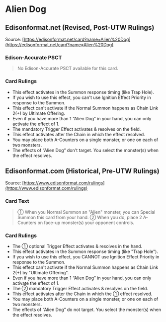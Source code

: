 # Alien Dog

## Edisonformat.net (Revised, Post-UTW Rulings)

Source: [https://edisonformat.net/card?name=Alien%20Dog](https://edisonformat.net/card?name=Alien%20Dog)

### Edison-Accurate PSCT

> No Edison-Accurate PSCT available for this card.

### Card Rulings

*   This effect activates in the Summon response timing (like Trap Hole).
*   If you wish to use this effect, you can't use Ignition Effect Priority in response to the Summon.
*   This effect can't activate if the Normal Summon happens as Chain Link 2(+) by Ultimate Offering.
*   Even if you have more than 1 “Alien Dog” in your hand, you can only activate the effect of 1.
*   The mandatory Trigger Effect activates & resolves on the field.
*   This effect activates after the Chain in which the effect resolved.
*   You may place both A-Counters on a single monster, or one on each of two monsters.
*   The effects of “Alien Dog” don't target. You select the monster(s) when the effect resolves.


## Edisonformat.com (Historical, Pre-UTW Rulings)

Source: [https://www.edisonformat.com/rulings](https://www.edisonformat.com/rulings)

### Card Text

> ① When you Normal Summon an "Alien" monster, you can Special Summon this card from your hand. ② When you do, place 2 A-Counters on face-up monster(s) your opponent controls.

### Card Rulings

*   The ① optional Trigger Effect activates & resolves in the hand.
*   This effect activates in the Summon response timing (like "Trap Hole").
*   If you wish to use this effect, you CANNOT use Ignition Effect Priority in response to the Summon.
*   This effect can't activate if the Normal Summon happens as Chain Link 2(+) by "Ultimate Offering".
*   Even if you have more than 1 “Alien Dog” in your hand, you can only activate the effect of 1.
*   The ② mandatory Trigger Effect activates & resolves on the field.
*   This effect activates after the Chain in which the ① effect resolved.
*   You may place both A-Counters on a single monster, or one on each of two monsters.
*   The effects of “Alien Dog” do not target. You select the monster(s) when the effect resolves.


